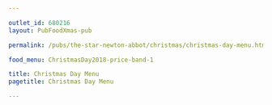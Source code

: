 ```yaml
---

outlet_id: 680216
layout: PubFoodXmas-pub

permalink: /pubs/the-star-newton-abbot/christmas/christmas-day-menu.html

food_menu: ChristmasDay2018-price-band-1

title: Christmas Day Menu
pagetitle: Christmas Day Menu

---
```

